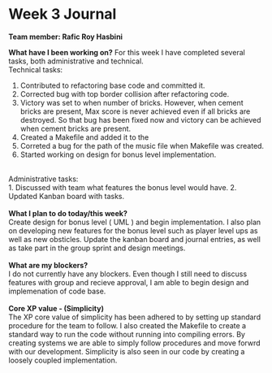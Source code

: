 # Week 3 Journal
<b>Team member: Rafic Roy Hasbini</b>
<br>

<b>What have I been working on?</b>
For this week I have completed several tasks, both administrative and technical.
<br>
Technical tasks:
<br>
1. Contributed to refactoring base code and committed it.
2. Corrected bug with top border collision after refactoring code.
3. Victory was set to when number of bricks. However, when cement bricks are present, Max score is never achieved even if all bricks are destroyed.
So that bug has been fixed now and victory can be achieved when cement bricks are present.
4. Created a Makefile and added it to the
5. Correted a bug for the path of the music file when Makefile was created.
6. Started working on design for bonus level implementation.
<br>
Administrative tasks:
<br>
1. Discussed with team what features the bonus level would have.
2. Updated Kanban board with tasks.

<br>
<br>
<b>What I plan to do today/this week?</b>
<br>
Create design for bonus level ( UML ) and begin implementation. I also plan on developing new features for the bonus level such as player level ups as well as new obsticles.
Update the kanban board and journal entries, as well as take part in the group sprint and design meetings.

<br>
<br>
<b>What are my blockers?</b>
<br>
I do not currently have any blockers. Even though I still need to discuss features with group and recieve approval, I am able to begin design and implemenation of code base.

<br>
<br>
<b>Core XP value - (Simplicity)</b>
<br>
The XP core value of simplicity has been adhered to by setting up standard procedure for the team to follow. I also created the Makefile to create a standard
way to run the code without running into compiling errors. By creating systems we are able to simply follow procedures and move forwrd with our development.
Simplicity is also seen in our code by creating a loosely coupled implementation.
  
